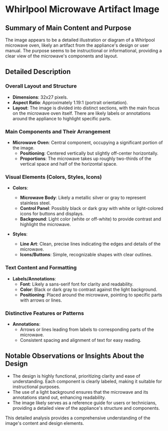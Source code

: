 # Whirlpool Microwave Artifact Image

## Summary of Main Content and Purpose
The image appears to be a detailed illustration or diagram of a Whirlpool microwave oven, likely an artifact from the appliance's design or user manual. The purpose seems to be instructional or informational, providing a clear view of the microwave's components and layout.

## Detailed Description

### Overall Layout and Structure
- **Dimensions**: 32x27 pixels.
- **Aspect Ratio**: Approximately 1.19:1 (portrait orientation).
- **Layout**: The image is divided into distinct sections, with the main focus on the microwave oven itself. There are likely labels or annotations around the appliance to highlight specific parts.

### Main Components and Their Arrangement
- **Microwave Oven**: Central component, occupying a significant portion of the image.
  - **Positioning**: Centered vertically but slightly off-center horizontally.
  - **Proportions**: The microwave takes up roughly two-thirds of the vertical space and half of the horizontal space.

### Visual Elements (Colors, Styles, Icons)
- **Colors**:
  - **Microwave Body**: Likely a metallic silver or gray to represent stainless steel.
  - **Control Panel**: Possibly black or dark gray with white or light-colored icons for buttons and displays.
  - **Background**: Light color (white or off-white) to provide contrast and highlight the microwave.

- **Styles**:
  - **Line Art**: Clean, precise lines indicating the edges and details of the microwave.
  - **Icons/Buttons**: Simple, recognizable shapes with clear outlines.

### Text Content and Formatting
- **Labels/Annotations**:
  - **Font**: Likely a sans-serif font for clarity and readability.
  - **Color**: Black or dark gray to contrast against the light background.
  - **Positioning**: Placed around the microwave, pointing to specific parts with arrows or lines.

### Distinctive Features or Patterns
- **Annotations**:
  - Arrows or lines leading from labels to corresponding parts of the microwave.
  - Consistent spacing and alignment of text for easy reading.

## Notable Observations or Insights About the Design
- The design is highly functional, prioritizing clarity and ease of understanding. Each component is clearly labeled, making it suitable for instructional purposes.
- The use of a light background ensures that the microwave and its annotations stand out, enhancing readability.
- The image likely serves as a reference guide for users or technicians, providing a detailed view of the appliance's structure and components.

This detailed analysis provides a comprehensive understanding of the image's content and design elements.